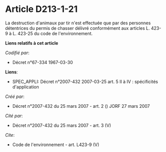 # Article D213-1-21

La destruction d'animaux par tir n'est effectuée que par des personnes détentrices du permis de chasser délivré conformément
aux articles L. 423-9 à L. 423-25 du code de l'environnement.

**Liens relatifs à cet article**

_Codifié par_:

  - Décret n°67-334 1967-03-30

**Liens**:

  - SPEC_APPLI: Décret n°2007-432 2007-03-25 art. 5 II à IV : spécificités d'application

_Créé par_:

  - Décret n°2007-432 du 25 mars 2007 - art. 2 () JORF 27 mars 2007

_Cité par_:

  - Décret n°2007-432 du 25 mars 2007 - art. 3 (V)

_Cite_:

  - Code de l'environnement - art. L423-9 (V)

